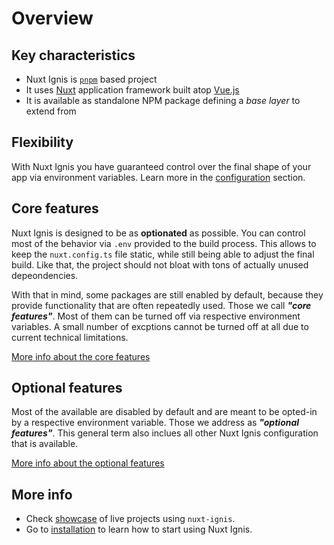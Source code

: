 # Overview

## Key characteristics

- Nuxt Ignis is [`pnpm`](https://pnpm.io/) based project
- It uses [Nuxt](https://nuxt.com/) application framework built atop [Vue.js](https://vuejs.org/)
- It is available as standalone NPM package defining a _base layer_ to extend from

## Flexibility

With Nuxt Ignis you have guaranteed control over the final shape of your app via environment variables. Learn more in the [configuration](/2-1-configuration) section.

## Core features

Nuxt Ignis is designed to be as **optionated** as possible. You can control most of the behavior via `.env` provided to the build process. This allows to keep the `nuxt.config.ts` file static, while still being able to adjust the final build. Like that, the project should not bloat with tons of actually unused depeondencies.

With that in mind, some packages are still enabled by default, because they provide functionality that are often repeatedly used. Those we call _**"core features"**_. Most of them can be turned off via respective environment variables. A small number of excptions cannot be turned off at all due to current technical limitations.

[More info about the core features](/2-2-core-features)

## Optional features

Most of the available are disabled by default and are meant to be opted-in by a respective environment variable. Those we address as _**"optional features"**_. This general term also inclues all other Nuxt Ignis configuration that is available.

[More info about the optional features](/2-3-optional-features)

## More info

- Check [showcase](/1-3-showcase) of live projects using `nuxt-ignis`.
- Go to [installation](/1-4-installation) to learn how to start using Nuxt Ignis.
